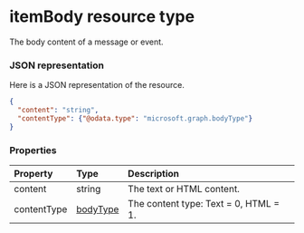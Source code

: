 # itemBody resource type

The body content of a message or event.

### JSON representation

Here is a JSON representation of the resource.

<!-- {
  "blockType": "resource",
  "optionalProperties": [

  ],
  "@odata.type": "microsoft.graph.itembody"
}-->

```json
{
  "content": "string",
  "contentType": {"@odata.type": "microsoft.graph.bodyType"}
}

```
### Properties
| Property	   | Type	|Description|
|:---------------|:--------|:----------|
|content|string|The text or HTML content.|
|contentType|[bodyType](bodytype.md)|The content type: Text = 0, HTML = 1.|

<!-- uuid: 8fcb5dbc-d5aa-4681-8e31-b001d5168d79
2015-10-25 14:57:30 UTC -->
<!-- {
  "type": "#page.annotation",
  "description": "itemBody resource",
  "keywords": "",
  "section": "documentation",
  "tocPath": ""
}-->